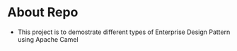 # About Repo

- This project is to demostrate different types of Enterprise Design Pattern using Apache Camel

